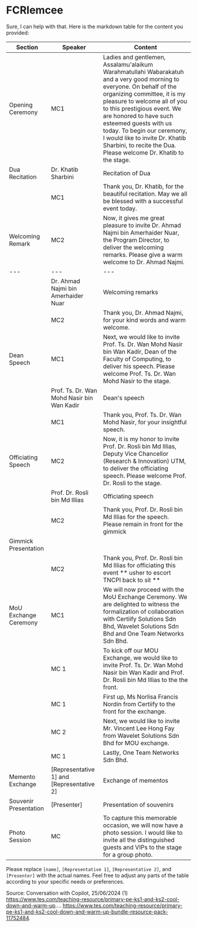 # FCRIemcee

Sure, I can help with that. Here is the markdown table for the content you provided:

| Section | Speaker | Content |
| --- | --- | --- |
| Opening Ceremony | MC1 | Ladies and gentlemen, Assalamu'alaikum Warahmatullahi Wabarakatuh and a very good morning to everyone. On behalf of the organizing committee, it is my pleasure to welcome all of you to this prestigious event. We are honored to have such esteemed guests with us today. To begin our ceremony, I would like to invite Dr. Khatib Sharbini, to recite the Dua. Please welcome Dr. Khatib to the stage. |
| Dua Recitation | Dr. Khatib Sharbini | Recitation of Dua |
|  | MC1 | Thank you, Dr. Khatib, for the beautiful recitation. May we all be blessed with a successful event today. |
| Welcoming Remark  | MC2 | Now, it gives me great pleasure to invite Dr. Ahmad Najmi bin Amerhaider Nuar, the Program Director, to deliver the welcoming remarks. Please give a warm welcome to Dr. Ahmad Najmi. |
| --- | --- | --- |
|  | Dr. Ahmad Najmi bin Amerhaider Nuar | Welcoming remarks |
|  | MC2 | Thank you, Dr. Ahmad Najmi, for your kind words and warm welcome. |
| Dean Speech | MC1 | Next, we would like to invite Prof. Ts. Dr. Wan Mohd Nasir bin Wan Kadir, Dean of the Faculty of Computing, to deliver his speech. Please welcome Prof. Ts. Dr. Wan Mohd Nasir to the stage. |
|  | Prof. Ts. Dr. Wan Mohd Nasir bin Wan Kadir | Dean's speech |
|  | MC1 | Thank you, Prof. Ts. Dr. Wan Mohd Nasir, for your insightful speech. |
| Officiating Speech | MC2 | Now, it is my honor to invite Prof. Dr. Rosli bin Md Illias, Deputy Vice Chancellor (Research & Innovation) UTM, to deliver the officiating speech. Please welcome Prof. Dr. Rosli to the stage. |
|  | Prof. Dr. Rosli bin Md Illias | Officiating speech |
|  | MC2 | Thank you, Prof. Dr. Rosli bin Md Illias for the speech. Please remain in front for the gimmick|
| Gimmick Presentation |
|  | MC2 | Thank you, Prof. Dr. Rosli bin Md Illias for officiating this event ** usher to escort TNCPI back to sit **|
| MoU Exchange Ceremony | MC1 | We will now proceed with the MoU Exchange Ceremony. We are delighted to witness the formalization of collaboration with Certiify Solutions Sdn Bhd, Wavelet Solutions Sdn Bhd and One Team Networks Sdn Bhd. 
|  | MC 1 | To kick off our MOU Exchange, we would like to invite Prof. Ts. Dr. Wan Mohd Nasir bin Wan Kadir and Prof. Dr. Rosli bin Md Illias to the the front.
|  | MC 1 | First up, Ms Norlisa Francis Nordin from Certiify to the front for the exchange. |
|  | MC 2 | Next, we would like to invite Mr. Vincent Lee Hong Fay from Wavelet Solutions Sdn Bhd for MOU exchange.|
|  | MC 1 | Lastly, One Team Networks Sdn Bhd.
| Memento Exchange | [Representative 1] and [Representative 2] | Exchange of mementos |
| Souvenir Presentation | [Presenter] | Presentation of souvenirs |
| Photo Session | MC | To capture this memorable occasion, we will now have a photo session. I would like to invite all the distinguished guests and VIPs to the stage for a group photo. |

Please replace `[name]`, `[Representative 1]`, `[Representative 2]`, and `[Presenter]` with the actual names. Feel free to adjust any parts of the table according to your specific needs or preferences.

Source: Conversation with Copilot, 25/06/2024
(1) https://www.tes.com/teaching-resource/primary-pe-ks1-and-ks2-cool-down-and-warm-up.... https://www.tes.com/teaching-resource/primary-pe-ks1-and-ks2-cool-down-and-warm-up-bundle-resource-pack-11752484.
